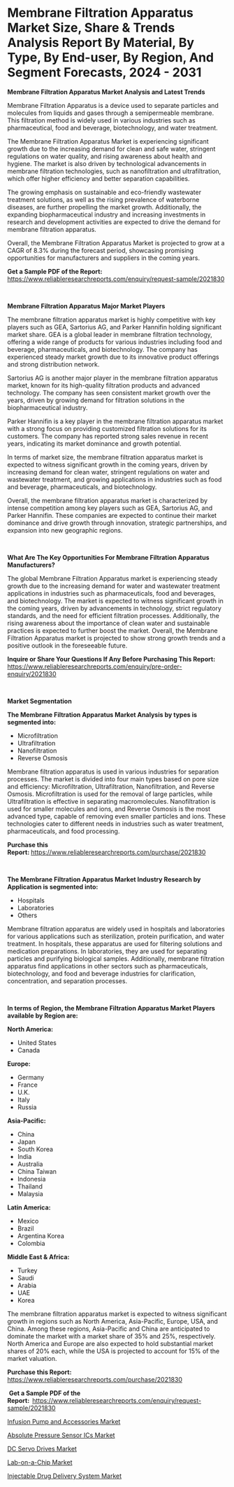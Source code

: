 <p><h1>Membrane Filtration Apparatus Market Size, Share & Trends Analysis Report By Material, By Type, By End-user, By Region, And Segment Forecasts, 2024 - 2031</h1></p><p><strong>Membrane Filtration Apparatus Market Analysis and Latest Trends</strong></p>
<p><p>Membrane Filtration Apparatus is a device used to separate particles and molecules from liquids and gases through a semipermeable membrane. This filtration method is widely used in various industries such as pharmaceutical, food and beverage, biotechnology, and water treatment.</p><p>The Membrane Filtration Apparatus Market is experiencing significant growth due to the increasing demand for clean and safe water, stringent regulations on water quality, and rising awareness about health and hygiene. The market is also driven by technological advancements in membrane filtration technologies, such as nanofiltration and ultrafiltration, which offer higher efficiency and better separation capabilities.</p><p>The growing emphasis on sustainable and eco-friendly wastewater treatment solutions, as well as the rising prevalence of waterborne diseases, are further propelling the market growth. Additionally, the expanding biopharmaceutical industry and increasing investments in research and development activities are expected to drive the demand for membrane filtration apparatus.</p><p>Overall, the Membrane Filtration Apparatus Market is projected to grow at a CAGR of 8.3% during the forecast period, showcasing promising opportunities for manufacturers and suppliers in the coming years.</p></p>
<p><strong>Get a Sample PDF of the Report:&nbsp;</strong> <a href="https://www.reliableresearchreports.com/enquiry/request-sample/2021830">https://www.reliableresearchreports.com/enquiry/request-sample/2021830</a></p>
<p>&nbsp;</p>
<p><strong>Membrane Filtration Apparatus Major Market Players</strong></p>
<p><p>The membrane filtration apparatus market is highly competitive with key players such as GEA, Sartorius AG, and Parker Hannifin holding significant market share. GEA is a global leader in membrane filtration technology, offering a wide range of products for various industries including food and beverage, pharmaceuticals, and biotechnology. The company has experienced steady market growth due to its innovative product offerings and strong distribution network.</p><p>Sartorius AG is another major player in the membrane filtration apparatus market, known for its high-quality filtration products and advanced technology. The company has seen consistent market growth over the years, driven by growing demand for filtration solutions in the biopharmaceutical industry.</p><p>Parker Hannifin is a key player in the membrane filtration apparatus market with a strong focus on providing customized filtration solutions for its customers. The company has reported strong sales revenue in recent years, indicating its market dominance and growth potential.</p><p>In terms of market size, the membrane filtration apparatus market is expected to witness significant growth in the coming years, driven by increasing demand for clean water, stringent regulations on water and wastewater treatment, and growing applications in industries such as food and beverage, pharmaceuticals, and biotechnology.</p><p>Overall, the membrane filtration apparatus market is characterized by intense competition among key players such as GEA, Sartorius AG, and Parker Hannifin. These companies are expected to continue their market dominance and drive growth through innovation, strategic partnerships, and expansion into new geographic regions.</p></p>
<p>&nbsp;</p>
<p><strong>What Are The Key Opportunities For Membrane Filtration Apparatus Manufacturers?</strong></p>
<p><p>The global Membrane Filtration Apparatus market is experiencing steady growth due to the increasing demand for water and wastewater treatment applications in industries such as pharmaceuticals, food and beverages, and biotechnology. The market is expected to witness significant growth in the coming years, driven by advancements in technology, strict regulatory standards, and the need for efficient filtration processes. Additionally, the rising awareness about the importance of clean water and sustainable practices is expected to further boost the market. Overall, the Membrane Filtration Apparatus market is projected to show strong growth trends and a positive outlook in the foreseeable future.</p></p>
<p><strong>Inquire or Share Your Questions If Any Before Purchasing This Report:</strong> <a href="https://www.reliableresearchreports.com/enquiry/pre-order-enquiry/2021830">https://www.reliableresearchreports.com/enquiry/pre-order-enquiry/2021830</a></p>
<p>&nbsp;</p>
<p><strong>Market Segmentation</strong></p>
<p><strong>The Membrane Filtration Apparatus Market Analysis by types is segmented into:</strong></p>
<p><ul><li>Microfiltration</li><li>Ultrafiltration</li><li>Nanofiltration</li><li>Reverse Osmosis</li></ul></p>
<p><p>Membrane filtration apparatus is used in various industries for separation processes. The market is divided into four main types based on pore size and efficiency: Microfiltration, Ultrafiltration, Nanofiltration, and Reverse Osmosis. Microfiltration is used for the removal of large particles, while Ultrafiltration is effective in separating macromolecules. Nanofiltration is used for smaller molecules and ions, and Reverse Osmosis is the most advanced type, capable of removing even smaller particles and ions. These technologies cater to different needs in industries such as water treatment, pharmaceuticals, and food processing.</p></p>
<p><strong>Purchase this Report:&nbsp;</strong><a href="https://www.reliableresearchreports.com/purchase/2021830">https://www.reliableresearchreports.com/purchase/2021830</a></p>
<p>&nbsp;</p>
<p><strong>The Membrane Filtration Apparatus Market Industry Research by Application is segmented into:</strong></p>
<p><ul><li>Hospitals</li><li>Laboratories</li><li>Others</li></ul></p>
<p><p>Membrane filtration apparatus are widely used in hospitals and laboratories for various applications such as sterilization, protein purification, and water treatment. In hospitals, these apparatus are used for filtering solutions and medication preparations. In laboratories, they are used for separating particles and purifying biological samples. Additionally, membrane filtration apparatus find applications in other sectors such as pharmaceuticals, biotechnology, and food and beverage industries for clarification, concentration, and separation processes.</p></p>
<p>&nbsp;</p>
<p><strong>In terms of Region, the Membrane Filtration Apparatus Market Players available by Region are:</strong></p>
<p>
    <p> <strong> North America: </strong>
        <ul>
            <li>United States</li>
            <li>Canada</li>
        </ul>
        </p> 
    <p> <strong> Europe: </strong>
        <ul>
            <li>Germany</li>
            <li>France</li>
            <li>U.K.</li>
            <li>Italy</li>
            <li>Russia</li>
        </ul>
        </p> 
    <p> <strong> Asia-Pacific: </strong>
        <ul>
            <li>China</li>
            <li>Japan</li>
            <li>South Korea</li>
            <li>India</li>
            <li>Australia</li>
            <li>China Taiwan</li>
            <li>Indonesia</li>
            <li>Thailand</li>
            <li>Malaysia</li>
        </ul>
        </p> 
    <p> <strong> Latin America: </strong>
        <ul>
            <li>Mexico</li>
            <li>Brazil</li>
            <li>Argentina Korea</li>
            <li>Colombia</li>
        </ul>
        </p> 
    <p> <strong> Middle East & Africa: </strong>
        <ul>
            <li>Turkey</li>
            <li>Saudi</li>
            <li>Arabia</li>
            <li>UAE</li>
            <li>Korea</li>
        </ul>
    </p>
    </p>
<p><p>The membrane filtration apparatus market is expected to witness significant growth in regions such as North America, Asia-Pacific, Europe, USA, and China. Among these regions, Asia-Pacific and China are anticipated to dominate the market with a market share of 35% and 25%, respectively. North America and Europe are also expected to hold substantial market shares of 20% each, while the USA is projected to account for 15% of the market valuation.</p></p>
<p><strong>Purchase this Report: </strong><a href="https://www.reliableresearchreports.com/purchase/2021830">https://www.reliableresearchreports.com/purchase/2021830</a></p>
<p>&nbsp;<strong>Get a Sample PDF of the Report:&nbsp;&nbsp;</strong><a href="https://www.reliableresearchreports.com/enquiry/request-sample/2021830">https://www.reliableresearchreports.com/enquiry/request-sample/2021830</a></p>
<p><strong></strong></p>
<p><p><a href="https://gentle-editor-9db.notion.site/Decoding-the-Infusion-Pump-and-Accessories-Market-A-Deep-Dive-into-the-Latest-Market-Trends-Market-077266f7a61e47389a1e81b5f5a8b7f7">Infusion Pump and Accessories Market</a></p><p><a href="https://view.publitas.com/reportprime-1/absolute-pressure-sensor-ics-market-insights-market-players-and-forecast-till-2031/">Absolute Pressure Sensor ICs Market</a></p><p><a href="https://view.publitas.com/reportprime-1/dc-servo-drives-market-a-comprehensive-report-of-its-market-share-growth-trends-2024-2031/">DC Servo Drives Market</a></p><p><a href="https://spotless-saver-8fd.notion.site/Lab-on-a-Chip-Market-Challenges-Opportunities-and-Growth-Drivers-and-Major-Market-Players-forecas-09d663cc34e74894a9f58f454ecaea0d">Lab-on-a-Chip Market</a></p><p><a href="https://cautious-neon-760.notion.site/Injectable-Drug-Delivery-System-Market-with-the-goal-of-estimating-the-market-size-and-future-growth-ce9d60fa6b7c433e9e8e740091fc20b7">Injectable Drug Delivery System Market</a></p></p>